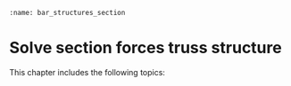 ```{index} Section forces; truss structures
:name: bar_structures_section
```
# Solve section forces truss structure

This chapter includes the following topics:

```{tableofcontents}
```